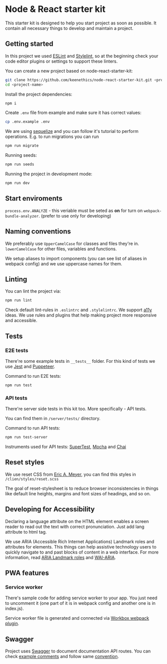# Node & React starter kit

This starter kit is designed to help you start project as soon as possible. It contain all necessary things to develop and maintain a project.

## Getting started

In this project we used [ESLint](https://eslint.org/docs/user-guide/integrations#editors) and [Stylelint](https://stylelint.io/user-guide/complementary-tools/#editor-plugins), so at the beginning check your code editor plugins or settings to support these linters.

You can create a new project based on node-react-starter-kit:

```bash
git clone https://github.com/keenethics/node-react-starter-kit.git <project-name>
cd <project-name>
```

Install the project dependencies:

```bash
npm i
```

Create `.env` file from example and make sure it has correct values:

```bash
cp .env.example .env
```

We are using [sequelize](http://docs.sequelizejs.com/manual/tutorial/migrations.html) and you can follow it's tutorial to perform operations. E.g. to run migrations you can run

```bash
npm run migrate
```

Running seeds:

```bash
npm run seeds
```

Running the project in development mode:

```bash
npm run dev
```

## Start enviroments

`process.env.ANALYZE` - this veriable must be seted as **on** for turn on `webpack-bundle-analyzer`. (prefer to use only for developing)

## Naming conventions

We preferably use `UpperCamelCase` for classes and files they're in. `lowerCamelCase` for other files, variables and functions.

We setup aliases to import components (you can see list of aliases in webpack config) and we use uppercase names for them.

## Linting

You can lint the project via:

```bash
npm run lint
```

Check default lint-rules in `.eslintrc` and `.stylelintrc`. We support [a11y](https://a11yproject.com) ideas. We use rules and plugins that help making project more responsive and accessible.

## Tests

### E2E tests

There're some example tests in `__tests__` folder. For this kind of tests we use [Jest](https://jestjs.io/) and [Puppeteer](https://pptr.dev/).

Command to run E2E tests:

```bash
npm run test
```

### API tests

There're server side tests in this kit too. More specifically - API tests.

You can find them in `/server/tests/` directory.

Command to run API tests:

```bash
npm run test-server
```

Instruments used for API tests: [SuperTest](https://github.com/visionmedia/supertest), [Mocha](https://mochajs.org/) and [Chai](https://www.chaijs.com/)

## Reset styles

We use reset CSS from [Eric A. Meyer](https://meyerweb.com/eric/tools/css/reset/index.html), you can find this styles in `/clien/styles/reset.scss`

The goal of reset-stylesheet is to reduce browser inconsistencies in things like default line heights, margins and font sizes of headings, and so on.

## Developing for Accessibility

Declaring a language attribute on the HTML element enables a screen reader to read out the text with correct pronunciation. Just add lang attribute to html tag.

We use ARIA (Accessible Rich Internet Applications) Landmark roles and attributes for elements. This things can help assistive technology users to quickly navigate to and past blocks of content in a web interface. For more information, read [ARIA Landmark roles](https://a11yproject.com/posts/aria-landmark-roles/) and [WAI-ARIA](https://www.w3.org/TR/wai-aria/#introduction).

## PWA features

### Service worker

There's sample code for adding service worker to your app. You just need to uncomment it (one part of it is in webpack config and another one is in index.js).

Service worker file is generated and connected via [Workbox webpack plugin](https://developers.google.com/web/tools/workbox/modules/workbox-webpack-plugin). 

## Swagger

Project uses [Swagger](https://swagger.io) to document documentation API routes. You can check [example comments](https://github.com/keenethics/node-react-starter-kit/blob/60e07d395300961f3971f8586e2e23d2dbd0f5ea/server/routes/user.route.js#L9) and follow same [convention](https://swagger.io/docs/specification/basic-structure/).

